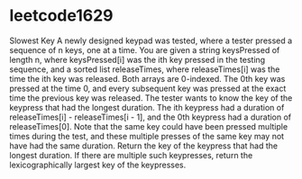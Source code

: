 # leetcode1629
Slowest Key A newly designed keypad was tested, where a tester pressed a sequence of n keys, one at a time.  You are given a string keysPressed of length n, where keysPressed[i] was the ith key pressed in the testing sequence, and a sorted list releaseTimes, where releaseTimes[i] was the time the ith key was released. Both arrays are 0-indexed. The 0th key was pressed at the time 0, and every subsequent key was pressed at the exact time the previous key was released.  The tester wants to know the key of the keypress that had the longest duration. The ith keypress had a duration of releaseTimes[i] - releaseTimes[i - 1], and the 0th keypress had a duration of releaseTimes[0].  Note that the same key could have been pressed multiple times during the test, and these multiple presses of the same key may not have had the same duration.  Return the key of the keypress that had the longest duration. If there are multiple such keypresses, return the lexicographically largest key of the keypresses.
